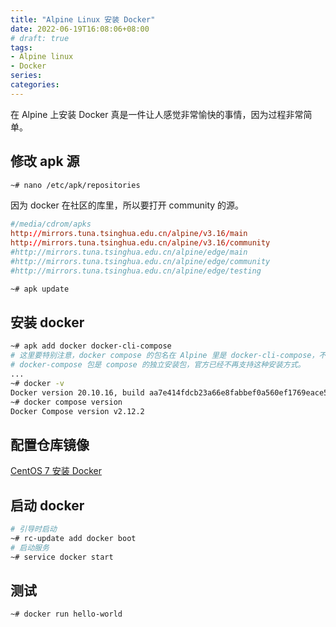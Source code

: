 ```yaml
---
title: "Alpine Linux 安装 Docker"
date: 2022-06-19T16:08:06+08:00
# draft: true
tags:
- Alpine linux
- Docker
series:
categories:
---
```


在 Alpine 上安装 Docker 真是一件让人感觉非常愉快的事情，因为过程非常简单。

## 修改 apk 源

```bash
~# nano /etc/apk/repositories
```

因为 docker 在社区的库里，所以要打开 community 的源。

```conf
#/media/cdrom/apks
http://mirrors.tuna.tsinghua.edu.cn/alpine/v3.16/main
http://mirrors.tuna.tsinghua.edu.cn/alpine/v3.16/community
#http://mirrors.tuna.tsinghua.edu.cn/alpine/edge/main
#http://mirrors.tuna.tsinghua.edu.cn/alpine/edge/community
#http://mirrors.tuna.tsinghua.edu.cn/alpine/edge/testing

```

```bash
~# apk update

```

## 安装 docker

```bash
~# apk add docker docker-cli-compose
# 这里要特别注意，docker compose 的包名在 Alpine 里是 docker-cli-compose，不是 docker-compose-plugin。
# docker-compose 包是 compose 的独立安装包，官方已经不再支持这种安装方式。
...
~# docker -v
Docker version 20.10.16, build aa7e414fdcb23a66e8fabbef0a560ef1769eace5
~# docker compose version
Docker Compose version v2.12.2
```

## 配置仓库镜像
[CentOS 7 安装 Docker](https://blog.cuile.com/posts/docker/docker_install_centos/#7%E9%85%8D%E7%BD%AE%E4%BB%93%E5%BA%93%E9%95%9C%E5%83%8F)

## 启动 docker

```bash
# 引导时启动
~# rc-update add docker boot
# 启动服务
~# service docker start
```

## 测试

```bash
~# docker run hello-world
```
